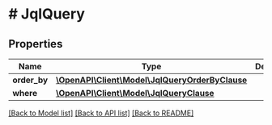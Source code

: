 # # JqlQuery

## Properties

Name | Type | Description | Notes
------------ | ------------- | ------------- | -------------
**order_by** | [**\OpenAPI\Client\Model\JqlQueryOrderByClause**](JqlQueryOrderByClause.md) |  | [optional]
**where** | [**\OpenAPI\Client\Model\JqlQueryClause**](JqlQueryClause.md) |  | [optional]

[[Back to Model list]](../../README.md#models) [[Back to API list]](../../README.md#endpoints) [[Back to README]](../../README.md)
